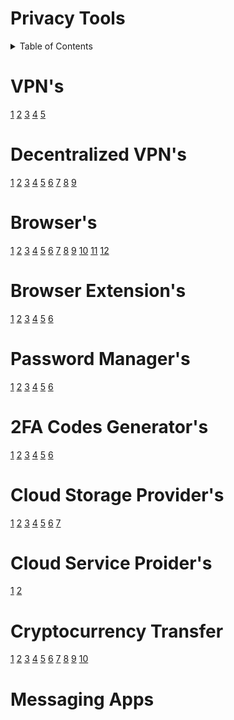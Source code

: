 # Privacy Tools

<!-- TABLE OF CONTENTS -->
<details>
  <summary>Table of Contents</summary>
  <ol>
    <li>
      <a href="#about-the-project">About The Project</a>
      <ul>
        <li><a href="#built-with">Built With</a></li>
      </ul>
    </li>
    <li>
      <ul>
        <li><a href="#VPN's">Prerequisites</a></li>
  </ol>
</details>


# VPN's
[1](https://nordvpn.com/)
[2](https://surfshark.com/)
[3](https://www.expressvpn.com/)
[4](https://protonvpn.com/)
[5](https://mullvad.net/en/why-mullvad-vpn)

# Decentralized VPN's
[1](https://safing.io/spn/)
[2](https://sentinel.co/)
[3](https://kelvpn.com/)
[4](https://www.mysteriumvpn.com/)
[5](https://www.orchid.com/vpn/)
[6](https://tachyon.eco/)
[7](https://www.deeper.network/)
[8](https://hoprnet.org/)
[9](https://boringprotocol.io/)

# Browser's
[1](https://librewolf.net/)
[2](https://brave.com/)
[3](https://www.mozilla.org/en-US/firefox/browsers/mobile/focus/)
[4](https://www.torproject.org/)
[5](https://duckduckgo.com/app)
[6](https://www.bromite.org/)
[7](https://onionbrowser.com/)
[8](https://www.mozilla.org/en-US/firefox/)
[9](https://www.waterfox.net/en-US/)
[10](https://mullvad.net/en/browser)
[11](https://www.opera.com/)
[12](https://vivaldi.com/)

# Browser Extension's
[1](https://github.com/gorhill/uBlock#ublock-origin)
[2](https://decentraleyes.org/)
[3](https://gitlab.com/ClearURLs/ClearUrls/-/blob/master/README.md)
[4](https://www.xbrowsersync.org/)
[5](https://github.com/Cookie-AutoDelete/Cookie-AutoDelete#installation)
[6](https://sponsor.ajay.app/)

# Password Manager's
[1](https://www.nordpress.com/)
[2](https://bitwarden.com/)
[3](https://www.lesspass.com/#/)
[4](https://keepassxc.org/)
[5](https://spectre.app/)
[6](https://www.dashlane.com/)

# 2FA Codes Generator's
[1](https://2fas.com/)
[2](https://getaegis.app/)
[3](https://play.google.com/store/apps/details?id=org.shadowice.flocke.andotp&pli=1)
[4](https://github.com/ente-io/auth/#readme)
[5](https://www.tofuauth.com/)
[6](https://github.com/raivo-otp/marketing-website/issues/19)

# Cloud Storage Provider's
[1](https://internxt.com/)
[2](https://nordlocker.com/)
[3](https://mega.io/?aff=TwV-_sjftpc)
[4](https://proton.me/)
[5](https://skiff.com/drive)
[6](https://nextcloud.com/)
[7](https://filen.io/)

# Cloud Service Proider's
[1](https://kasmweb.com/)
[2](https://www.docker.com/)

# Cryptocurrency Transfer
[1](https://stealthex.io/)
[2](https://sideshift.fi/)
[3](https://agoradesk.com/?rc=o7qv)
[4](https://localmonero.co/?rc=o7qv)
[5](https://majesticbank.sc/?ref=PKWnnp)
[6](https://bisq.network/)
[7](https://accounts.binance.com/en/register?ref=37212389)
[8](https://www.wizardswap.io/)
[9](https://unstoppableswap.net/)
[10](https://www.kraken.com/)

# Messaging Apps
